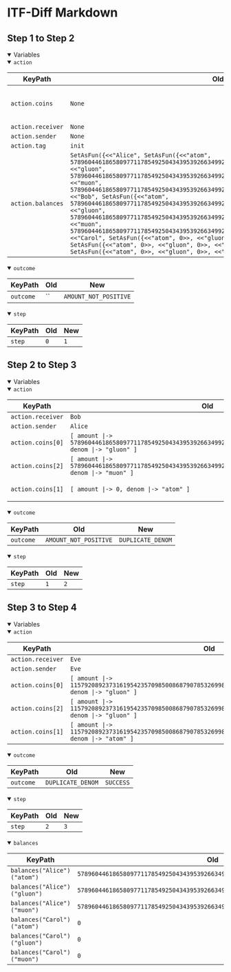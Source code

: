 # ITF-Diff Markdown

## Step 1 to Step 2

<details open>

<summary>Variables</summary>

<details open>

<summary><code>action</code></summary>


|KeyPath|Old|New|
|-|-|-|
|`action.coins`|`None`|`<<[ amount \|-> 57896044618658097711785492504343953926634992332820282019728792003956564819968, denom \|-> "gluon" ], [ amount \|-> 0, denom \|-> "atom" ], [ amount \|-> 57896044618658097711785492504343953926634992332820282019728792003956564819968, denom \|-> "muon" ]>>`|
|`action.receiver`|`None`|`"Bob"`|
|`action.sender`|`None`|`"Alice"`|
|`action.tag`|`init`|`send`|
|`action.balances`|`SetAsFun({<<"Alice", SetAsFun({<<"atom", 57896044618658097711785492504343953926634992332820282019728792003956564819967>>, <<"gluon", 57896044618658097711785492504343953926634992332820282019728792003956564819967>>, <<"muon", 57896044618658097711785492504343953926634992332820282019728792003956564819967>>})>>, <<"Bob", SetAsFun({<<"atom", 57896044618658097711785492504343953926634992332820282019728792003956564819967>>, <<"gluon", 57896044618658097711785492504343953926634992332820282019728792003956564819967>>, <<"muon", 57896044618658097711785492504343953926634992332820282019728792003956564819967>>})>>, <<"Carol", SetAsFun({<<"atom", 0>>, <<"gluon", 0>>, <<"muon", 0>>})>>, <<"Dave", SetAsFun({<<"atom", 0>>, <<"gluon", 0>>, <<"muon", 0>>})>>, <<"Eve", SetAsFun({<<"atom", 0>>, <<"gluon", 0>>, <<"muon", 0>>})>>})`|`None`|

</details>
<details open>

<summary><code>outcome</code></summary>


|KeyPath|Old|New|
|-|-|-|
|`outcome`|``|`AMOUNT_NOT_POSITIVE`|

</details>
<details open>

<summary><code>step</code></summary>


|KeyPath|Old|New|
|-|-|-|
|`step`|`0`|`1`|

</details>

</details>

## Step 2 to Step 3

<details open>

<summary>Variables</summary>

<details open>

<summary><code>action</code></summary>


|KeyPath|Old|New|
|-|-|-|
|`action.receiver`|`Bob`|`Eve`|
|`action.sender`|`Alice`|`Eve`|
|`action.coins[0]`|`[ amount \|-> 57896044618658097711785492504343953926634992332820282019728792003956564819968, denom \|-> "gluon" ]`|`[ amount \|-> 115792089237316195423570985008687907853269984665640564039457584007913129639933, denom \|-> "gluon" ]`|
|`action.coins[2]`|`[ amount \|-> 57896044618658097711785492504343953926634992332820282019728792003956564819968, denom \|-> "muon" ]`|`[ amount \|-> 115792089237316195423570985008687907853269984665640564039457584007913129639936, denom \|-> "gluon" ]`|
|`action.coins[1]`|`[ amount \|-> 0, denom \|-> "atom" ]`|`[ amount \|-> 115792089237316195423570985008687907853269984665640564039457584007913129639933, denom \|-> "atom" ]`|

</details>
<details open>

<summary><code>outcome</code></summary>


|KeyPath|Old|New|
|-|-|-|
|`outcome`|`AMOUNT_NOT_POSITIVE`|`DUPLICATE_DENOM`|

</details>
<details open>

<summary><code>step</code></summary>


|KeyPath|Old|New|
|-|-|-|
|`step`|`1`|`2`|

</details>

</details>

## Step 3 to Step 4

<details open>

<summary>Variables</summary>

<details open>

<summary><code>action</code></summary>


|KeyPath|Old|New|
|-|-|-|
|`action.receiver`|`Eve`|`Carol`|
|`action.sender`|`Eve`|`Alice`|
|`action.coins[0]`|`[ amount \|-> 115792089237316195423570985008687907853269984665640564039457584007913129639933, denom \|-> "gluon" ]`|`[ amount \|-> 57896044618658097711785492504343953926634992332820282019728792003956564819967, denom \|-> "gluon" ]`|
|`action.coins[2]`|`[ amount \|-> 115792089237316195423570985008687907853269984665640564039457584007913129639936, denom \|-> "gluon" ]`|`[ amount \|-> 57896044618658097711785492504343953926634992332820282019728792003956564819967, denom \|-> "atom" ]`|
|`action.coins[1]`|`[ amount \|-> 115792089237316195423570985008687907853269984665640564039457584007913129639933, denom \|-> "atom" ]`|`[ amount \|-> 57896044618658097711785492504343953926634992332820282019728792003956564819967, denom \|-> "muon" ]`|

</details>
<details open>

<summary><code>outcome</code></summary>


|KeyPath|Old|New|
|-|-|-|
|`outcome`|`DUPLICATE_DENOM`|`SUCCESS`|

</details>
<details open>

<summary><code>step</code></summary>


|KeyPath|Old|New|
|-|-|-|
|`step`|`2`|`3`|

</details>
<details open>

<summary><code>balances</code></summary>


|KeyPath|Old|New|
|-|-|-|
|`balances("Alice")("atom")`|`57896044618658097711785492504343953926634992332820282019728792003956564819967`|`0`|
|`balances("Alice")("gluon")`|`57896044618658097711785492504343953926634992332820282019728792003956564819967`|`0`|
|`balances("Alice")("muon")`|`57896044618658097711785492504343953926634992332820282019728792003956564819967`|`0`|
|`balances("Carol")("atom")`|`0`|`57896044618658097711785492504343953926634992332820282019728792003956564819967`|
|`balances("Carol")("gluon")`|`0`|`57896044618658097711785492504343953926634992332820282019728792003956564819967`|
|`balances("Carol")("muon")`|`0`|`57896044618658097711785492504343953926634992332820282019728792003956564819967`|

</details>

</details>

